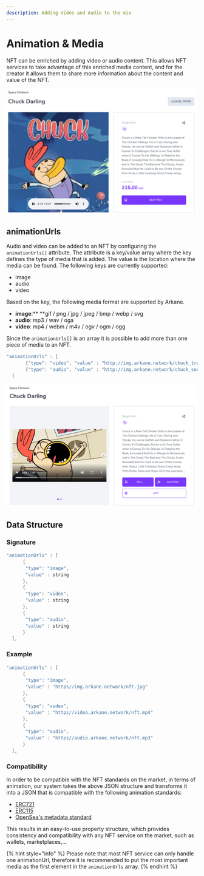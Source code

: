 ```yaml
---
description: Adding Video and Audio to the mix
---
```


# Animation & Media

NFT can be enriched by adding video or audio content. This allows NFT services to take advantage of this enriched media content, and for the creator it allows them to share more information about the content and value of the NFT.

![Example of an NFT that is enriched with an audio file](<../../.gitbook/assets/image (16).png>)

## animationUrls

Audio and video can be added to an NFT by configuring the `animationUrls[]` attribute. The attribute is a key/value array where the key defines the type of media that is added. The value is the location where the media can be found. The following keys are currently supported:

* image&#x20;
* audio
* video&#x20;

Based on the key, the following media format are supported by Arkane.

* **image**:** **gif / png / jpg / jpeg / bmp / webp / svg
* **audio**: mp3 / wav / oga
* **video**: mp4 / webm / m4v / ogv / ogm / ogg

Since the `animationUrls[]` is an array it is possible to add more than one piece of media to an NFT.&#x20;

```java
"animationUrls" : [
       {"type": "video", "value" : "http://img.arkane.network/chuck_trailer.mp4"},
       {"type": "audio", "value" : "http://img.arkane.network/chuck_soundtrack.mp3"}
  ]
```

![Example of an NFT that is enriched with a video file](<../../.gitbook/assets/image (17).png>)

## Data Structure

### Signature

```java
"animationUrls" : [
      {
       "type": "image", 
       "value" : string
      },
      {
       "type": "video", 
       "value" : string
      },
      {
       "type": "audio", 
       "value" : string
      }
  ],

```

### Example

```java
"animationUrls" : [
      {
       "type": "image", 
       "value" : "https//img.arkane.network/nft.jpg"
      },
      {
       "type": "video", 
       "value" : "https//video.arkane.network/nft.mp4"
      },
      {
       "type": "audio", 
       "value" : "https//audio.arkane.network/nft.mp3"
      }
  ],
```

### Compatibility

In order to be compatible with the NFT standards on the market, in terms of animation, our system takes the above JSON structure and transforms it into a JSON that is compatible with the following animation standards:

* [ERC721](https://eips.ethereum.org/EIPS/eip-721)
* [ERC115](https://eips.ethereum.org/EIPS/eip-1155)
* [OpenSea's metadata standard](https://docs.opensea.io/docs/metadata-standards)

This results in an easy-to-use property structure, which provides consistency and compatibility with any NFT service on the market, such as wallets, marketplaces,...&#x20;

{% hint style="info" %}
Please note that most NFT service can only handle one animationUrl, therefore it is recommended to put the most important media as the first element in the `animationUrls` array.
{% endhint %}
